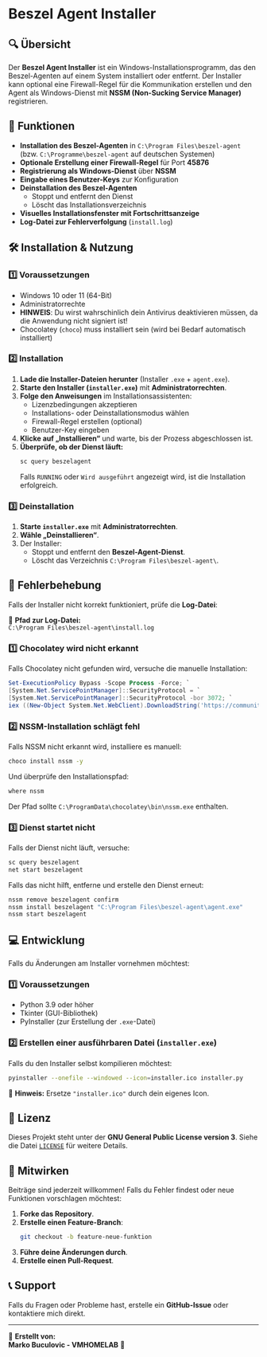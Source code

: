 # Beszel Agent Installer

## 🔍 Übersicht
Der **Beszel Agent Installer** ist ein Windows-Installationsprogramm, das den Beszel-Agenten auf einem System installiert oder entfernt. Der Installer kann optional eine Firewall-Regel für die Kommunikation erstellen und den Agent als Windows-Dienst mit **NSSM (Non-Sucking Service Manager)** registrieren.

## 🚀 Funktionen
- **Installation des Beszel-Agenten** in `C:\Program Files\beszel-agent` (bzw. `C:\Programme\beszel-agent` auf deutschen Systemen)
- **Optionale Erstellung einer Firewall-Regel** für Port **45876**
- **Registrierung als Windows-Dienst** über **NSSM**
- **Eingabe eines Benutzer-Keys** zur Konfiguration
- **Deinstallation des Beszel-Agenten**
  - Stoppt und entfernt den Dienst
  - Löscht das Installationsverzeichnis
- **Visuelles Installationsfenster mit Fortschrittsanzeige**
- **Log-Datei zur Fehlerverfolgung** (`install.log`)

## 🛠️ Installation & Nutzung

### **1️⃣ Voraussetzungen**
- Windows 10 oder 11 (64-Bit)
- Administratorrechte
- **HINWEIS**: Du wirst wahrschinlich dein Antivirus deaktivieren müssen, da die Anwendung nicht signiert ist!
- Chocolatey (`choco`) muss installiert sein (wird bei Bedarf automatisch installiert)

### **2️⃣ Installation**
1. **Lade die Installer-Dateien herunter** (Installer `.exe` + `agent.exe`).
2. **Starte den Installer (`installer.exe`)** mit **Administratorrechten**.
3. **Folge den Anweisungen** im Installationsassistenten:
   - Lizenzbedingungen akzeptieren
   - Installations- oder Deinstallationsmodus wählen
   - Firewall-Regel erstellen (optional)
   - Benutzer-Key eingeben
4. **Klicke auf „Installieren“** und warte, bis der Prozess abgeschlossen ist.
5. **Überprüfe, ob der Dienst läuft:**
   ```sh
   sc query beszelagent
   ```
   Falls `RUNNING` oder `Wird ausgeführt` angezeigt wird, ist die Installation erfolgreich.

### **3️⃣ Deinstallation**
1. **Starte `installer.exe`** mit **Administratorrechten**.
2. **Wähle „Deinstallieren“**.
3. Der Installer:
   - Stoppt und entfernt den **Beszel-Agent-Dienst**.
   - Löscht das Verzeichnis `C:\Program Files\beszel-agent\`.

## 🔧 Fehlerbehebung
Falls der Installer nicht korrekt funktioniert, prüfe die **Log-Datei**:

📄 **Pfad zur Log-Datei:**  
`C:\Program Files\beszel-agent\install.log`

### **1️⃣ Chocolatey wird nicht erkannt**
Falls Chocolatey nicht gefunden wird, versuche die manuelle Installation:
```powershell
Set-ExecutionPolicy Bypass -Scope Process -Force; `
[System.Net.ServicePointManager]::SecurityProtocol = `
[System.Net.ServicePointManager]::SecurityProtocol -bor 3072; `
iex ((New-Object System.Net.WebClient).DownloadString('https://community.chocolatey.org/install.ps1'))
```

### **2️⃣ NSSM-Installation schlägt fehl**
Falls NSSM nicht erkannt wird, installiere es manuell:
```sh
choco install nssm -y
```
Und überprüfe den Installationspfad:
```sh
where nssm
```
Der Pfad sollte `C:\ProgramData\chocolatey\bin\nssm.exe` enthalten.

### **3️⃣ Dienst startet nicht**
Falls der Dienst nicht läuft, versuche:
```sh
sc query beszelagent
net start beszelagent
```
Falls das nicht hilft, entferne und erstelle den Dienst erneut:
```sh
nssm remove beszelagent confirm
nssm install beszelagent "C:\Program Files\beszel-agent\agent.exe"
nssm start beszelagent
```

## 💻 Entwicklung
Falls du Änderungen am Installer vornehmen möchtest:

### **1️⃣ Voraussetzungen**
- Python 3.9 oder höher
- Tkinter (GUI-Bibliothek)
- PyInstaller (zur Erstellung der `.exe`-Datei)

### **2️⃣ Erstellen einer ausführbaren Datei (`installer.exe`)**
Falls du den Installer selbst kompilieren möchtest:
```sh
pyinstaller --onefile --windowed --icon=installer.ico installer.py
```
📌 **Hinweis:** Ersetze `"installer.ico"` durch dein eigenes Icon.

## 📝 Lizenz
Dieses Projekt steht unter der **GNU General Public License version 3**. Siehe die Datei [`LICENSE`](LICENSE) für weitere Details.

## 🤝 Mitwirken
Beiträge sind jederzeit willkommen! Falls du Fehler findest oder neue Funktionen vorschlagen möchtest:
1. **Forke das Repository**.
2. **Erstelle einen Feature-Branch**:
   ```sh
   git checkout -b feature-neue-funktion
   ```
3. **Führe deine Änderungen durch**.
4. **Erstelle einen Pull-Request**.

## 📞 Support
Falls du Fragen oder Probleme hast, erstelle ein **GitHub-Issue** oder kontaktiere mich direkt.

---

📌 **Erstellt von:**  
**Marko Buculovic - VMHOMELAB** 🚀  
